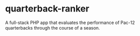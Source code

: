 # quarterback-ranker
A full-stack PHP app that evaluates the performance of Pac-12 quarterbacks through the course of a season.
